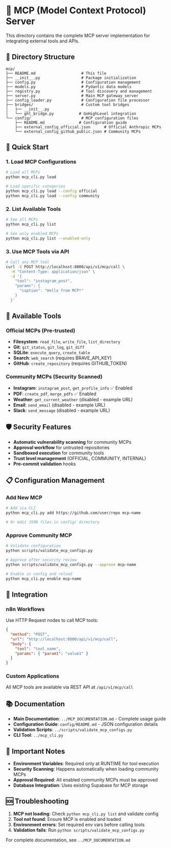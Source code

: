 # 🚀 MCP (Model Context Protocol) Server

This directory contains the complete MCP server implementation for integrating external tools and APIs.

## 📁 Directory Structure

```
mcp/
├── README.md                    # This file
├── __init__.py                  # Package initialization
├── config.py                    # Configuration management
├── models.py                    # Pydantic data models
├── registry.py                  # Tool discovery and management
├── server.py                    # Main MCP gateway server
├── config_loader.py             # Configuration file processor
├── bridges/                     # Custom tool bridges
│   ├── __init__.py
│   └── ghl_bridge.py           # GoHighLevel integration
└── config/                      # MCP configuration files
    ├── README.md               # Configuration guide
    ├── external_config_official.json      # Official Anthropic MCPs
    └── external_config_github_public.json # Community MCPs
```

## 🎯 Quick Start

### 1. Load MCP Configurations
```bash
# Load all MCPs
python mcp_cli.py load

# Load specific categories
python mcp_cli.py load --config official
python mcp_cli.py load --config community
```

### 2. List Available Tools
```bash
# See all MCPs
python mcp_cli.py list

# See only enabled MCPs
python mcp_cli.py list --enabled-only
```

### 3. Use MCP Tools via API
```bash
# Call any MCP tool
curl -X POST http://localhost:8000/api/v1/mcp/call \
  -H "Content-Type: application/json" \
  -d '{
    "tool": "instagram_post",
    "params": {
      "caption": "Hello from MCP!"
    }
  }'
```

## 🔧 Available Tools

### Official MCPs (Pre-trusted)
- **Filesystem**: `read_file`, `write_file`, `list_directory`
- **Git**: `git_status`, `git_log`, `git_diff`
- **SQLite**: `execute_query`, `create_table`
- **Search**: `web_search` (requires BRAVE_API_KEY)
- **GitHub**: `create_repository` (requires GITHUB_TOKEN)

### Community MCPs (Security Scanned)
- **Instagram**: `instagram_post`, `get_profile_info` ✅ Enabled
- **PDF**: `create_pdf`, `merge_pdfs` ✅ Enabled
- **Weather**: `get_current_weather` (disabled - example URL)
- **Email**: `send_email` (disabled - example URL)
- **Slack**: `send_message` (disabled - example URL)

## 🛡️ Security Features

- **Automatic vulnerability scanning** for community MCPs
- **Approval workflow** for untrusted repositories
- **Sandboxed execution** for community tools
- **Trust level management** (OFFICIAL, COMMUNITY, INTERNAL)
- **Pre-commit validation** hooks

## 📋 Configuration Management

### Add New MCP
```bash
# Add via CLI
python mcp_cli.py add https://github.com/user/repo mcp-name

# Or edit JSON files in config/ directory
```

### Approve Community MCP
```bash
# Validate configuration
python scripts/validate_mcp_configs.py

# Approve after security review
python scripts/validate_mcp_configs.py --approve mcp-name

# Enable in config and reload
python mcp_cli.py enable mcp-name
```

## 🔗 Integration

### n8n Workflows
Use HTTP Request nodes to call MCP tools:
```json
{
  "method": "POST",
  "url": "http://localhost:8000/api/v1/mcp/call",
  "body": {
    "tool": "tool_name",
    "params": { "param1": "value1" }
  }
}
```

### Custom Applications
All MCP tools are available via REST API at `/api/v1/mcp/call`

## 📚 Documentation

- **Main Documentation**: `../MCP_DOCUMENTATION.md` - Complete usage guide
- **Configuration Guide**: `config/README.md` - JSON configuration details
- **Validation Scripts**: `../scripts/validate_mcp_configs.py`
- **CLI Tool**: `../mcp_cli.py`

## 🚨 Important Notes

- **Environment Variables**: Required only at RUNTIME for tool execution
- **Security Scanning**: Happens automatically when loading community MCPs
- **Approval Required**: All enabled community MCPs must be approved
- **Database Integration**: Uses existing Supabase for MCP storage

## 🆘 Troubleshooting

1. **MCP not loading**: Check `python mcp_cli.py list` and validate config
2. **Tool not found**: Ensure MCP is enabled and loaded
3. **Environment errors**: Set required env vars before calling tools
4. **Validation fails**: Run `python scripts/validate_mcp_configs.py`

For complete documentation, see `../MCP_DOCUMENTATION.md`